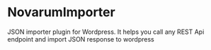 # NovarumImporter
JSON importer plugin for Wordpress. It helps you call any REST Api endpoint and import JSON response to wordpress
